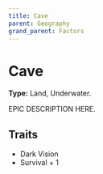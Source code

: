 ```yaml
---
title: Cave
parent: Geography
grand_parent: Factors
---
```


# Cave

**Type:** Land, Underwater.

EPIC DESCRIPTION HERE.

## Traits

* Dark Vision
* Survival + 1
